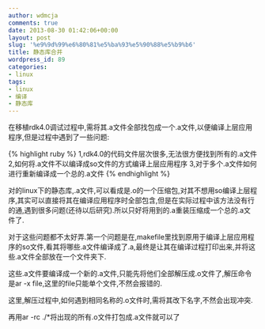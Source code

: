 ```yaml
---
author: wdmcja
comments: true
date: 2013-08-30 01:42:06+00:00
layout: post
slug: '%e9%9d%99%e6%80%81%e5%ba%93%e5%90%88%e5%b9%b6'
title: 静态库合并
wordpress_id: 89
categories:
- linux
tags:
- linux
- 编译
- 静态库
---
```


   在移植rdk4.0调试过程中,需将其.a文件全部找包成一个.a文件,以便编译上层应用程序,但是过程中遇到了一些问题:


{% highlight ruby %}
1,rdk4.0的代码文件层次很多,无法很方便找到所有的.a文件
2,如何将.a文件不以编译成so文件的方式编译上层应用程序
3,对于多个.a文件如何进行重新编译成一个总的.a文件
{% endhighlight %}

   对的linux下的静态库,.a文件,可以看成是.o的一个压缩包,对其不想用so编译上层程序,其实可以直接将其在编译应用程序时全部包含,但是在实际过程中该方法没有行的通,遇到很多问题(还待以后研究).所以只好将用到的.a重装压缩成一个总的.a文件了.

   对于这些问题都不太好弄.第一个问题是在,makefile里找到原用于编译上层应用程序的so文件,看其将哪些.a文件编译成了.a,最终是让其在编译过程打印出来,并将这些.a文件全部放在一个文件夹下.

   这些.a文件要编译成一个新的.a文件,只能先将他们全部解压成.o文件了,解压命令是ar -x file,这里的file只能单个文件,不然会报错的.

   这里,解压过程中,如何遇到相同名称的.o文件时,需将其改下名字,不然会出现冲突.
   
   再用ar -rc ./*将出现的所有.o文件打包成.a文件就可以了
